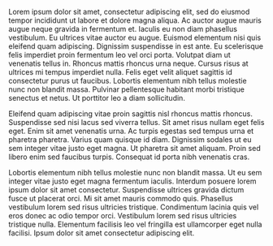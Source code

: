 Lorem ipsum dolor sit amet, consectetur adipiscing elit, sed do eiusmod tempor incididunt ut labore et dolore magna aliqua. Ac auctor augue mauris augue neque gravida in fermentum et. Iaculis eu non diam phasellus vestibulum. Eu ultrices vitae auctor eu augue. Euismod elementum nisi quis eleifend quam adipiscing. Dignissim suspendisse in est ante. Eu scelerisque felis imperdiet proin fermentum leo vel orci porta. Volutpat diam ut venenatis tellus in. Rhoncus mattis rhoncus urna neque. Cursus risus at ultrices mi tempus imperdiet nulla. Felis eget velit aliquet sagittis id consectetur purus ut faucibus. Lobortis elementum nibh tellus molestie nunc non blandit massa. Pulvinar pellentesque habitant morbi tristique senectus et netus. Ut porttitor leo a diam sollicitudin.

Eleifend quam adipiscing vitae proin sagittis nisl rhoncus mattis rhoncus. Suspendisse sed nisi lacus sed viverra tellus. Sit amet risus nullam eget felis eget. Enim sit amet venenatis urna. Ac turpis egestas sed tempus urna et pharetra pharetra. Varius quam quisque id diam. Dignissim sodales ut eu sem integer vitae justo eget magna. Ut pharetra sit amet aliquam. Proin sed libero enim sed faucibus turpis. Consequat id porta nibh venenatis cras.

Lobortis elementum nibh tellus molestie nunc non blandit massa. Ut eu sem integer vitae justo eget magna fermentum iaculis. Interdum posuere lorem ipsum dolor sit amet consectetur. Suspendisse ultrices gravida dictum fusce ut placerat orci. Mi sit amet mauris commodo quis. Phasellus vestibulum lorem sed risus ultricies tristique. Condimentum lacinia quis vel eros donec ac odio tempor orci. Vestibulum lorem sed risus ultricies tristique nulla. Elementum facilisis leo vel fringilla est ullamcorper eget nulla facilisi. Ipsum dolor sit amet consectetur adipiscing elit.
